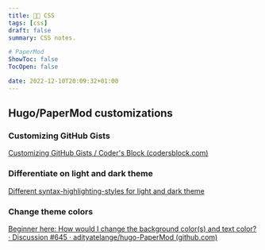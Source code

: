 ```yaml
---
title: 💅🏽 CSS
tags: [css]
draft: false
summary: CSS notes.

# PaperMod
ShowToc: false
TocOpen: false

date: 2022-12-10T20:09:32+01:00
---
```


## Hugo/PaperMod customizations

### Customizing GitHub Gists

[Customizing GitHub Gists / Coder's Block (codersblock.com)](https://codersblock.com/blog/customizing-github-gists/)

### Differentiate on light and dark theme

[Different syntax-highlighting-styles for light and dark theme](https://discourse.gohugo.io/t/different-syntax-highlighting-styles-for-light-and-dark-theme/38448)

### Change theme colors

[Beginner here: How would I change the background color(s) and text color? · Discussion #645 · adityatelange/hugo-PaperMod (github.com)](https://github.com/adityatelange/hugo-PaperMod/discussions/645)